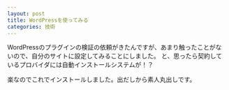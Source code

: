 ```yaml
---
layout: post
title: WordPressを使ってみる
categories: 技術
---
```


WordPressのプラグインの検証の依頼がきたんですが、あまり触ったことがないので、自分のサイトに設定してみることにしました。
と、思ったら契約しているプロバイダには自動インストールシステムが！？

楽なのでこれでインストールしました。出だしから素人丸出しです。

